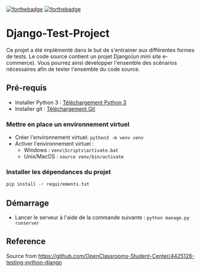 [![forthebadge](https://forthebadge.com/images/badges/made-with-python.svg)](https://forthebadge.com) [![forthebadge](https://forthebadge.com/images/badges/built-with-love.svg)](https://forthebadge.com)

# Django-Test-Project

Ce projet a été implémenté dans le but de s'entrainer aux différentes formes de tests. Le code source contient un projet Django(un mini site e-commerce). Vous pourrez ainsi développer l'ensemble des scénarios nécessaires afin de tester l'ensemble du code source.

## Pré-requis

* Installer Python 3 : [Téléchargement Python 3](https://www.python.org/downloads/)
* Installer git : [Téléchargement Git](https://git-scm.com/book/fr/v2/D%C3%A9marrage-rapide-Installation-de-Git)

### Mettre en place un environnement virtuel

* Créer l'environnement virtuel: `python3 -m venv venv`
* Activer l'environnement virtuel :
  * Windows : `venv\Scripts\activate.bat`
  * Unix/MacOS : `source venv/bin/activate`

### Installer les dépendances du projet

```bash
pip install -r requirements.txt
```

## Démarrage

* Lancer le serveur à l'aide de la commande suivante :
`python manage.py runserver`

## Reference

Source from <https://github.com/OpenClassrooms-Student-Center/4425126-testing-python-django>
